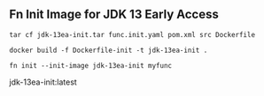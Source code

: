## Fn Init Image for JDK 13 Early Access 


`tar cf jdk-13ea-init.tar func.init.yaml pom.xml src Dockerfile`

`docker build -f Dockerfile-init -t jdk-13ea-init .`

`fn init --init-image jdk-13ea-init myfunc`


jdk-13ea-init:latest